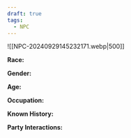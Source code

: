 ```yaml
---
draft: true
tags:
  - NPC
---
```

![[NPC-20240929145232171.webp|500]]

**Race:** 

**Gender:** 

**Age:** 

**Occupation:** 

**Known History:** 

**Party Interactions:** 
